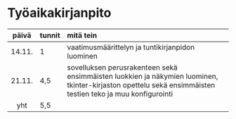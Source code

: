 # Työaikakirjanpito

| päivä  | tunnit | mitä tein  |
| :----: |:-----| :-----|
| 14.11. | 1    | vaatimusmäärittelyn ja tuntikirjanpidon luominen |
| 21.11. | 4,5  | sovelluksen perusrakenteen sekä ensimmäisten luokkien ja näkymien luominen, tkinter-kirjaston opettelu sekä ensimmäisten testien teko ja muu konfigurointi |
| yht    | 5,5   | | 
